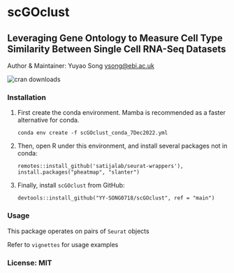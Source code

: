 # scGOclust
## Leveraging Gene Ontology to Measure Cell Type Similarity Between Single Cell RNA-Seq Datasets

Author & Maintainer: Yuyao Song <ysong@ebi.ac.uk>

![cran downloads](https://cranlogs.r-pkg.org/badges/grand-total/scGOclust)

### Installation

1. First create the conda environment. Mamba is recommended as a faster alternative for conda.

    `conda env create -f scGOclust_conda_7Dec2022.yml`

2. Then, open R under this environment, and install several packages not in conda: 

    `remotes::install_github('satijalab/seurat-wrappers'), install.packages("pheatmap", "slanter")`


3. Finally, install `scGOclust` from GitHub: 
    
    `devtools::install_github("YY-SONG0718/scGOclust", ref = "main")`

### Usage

This package operates on pairs of `Seurat` objects

Refer to `vignettes` for usage examples


### License: MIT
